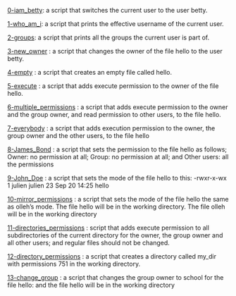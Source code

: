 [0-iam_betty](0-iam_betty): a script that switches the current user to the user betty.

[1-who_am_i](1-who_am_i): a script that prints the effective username of the current user.

[2-groups](2-groups): a script that prints all the groups the current user is part of.

[3-new_owner](3-new_owner) : a script that changes the owner of the file hello to the user betty.

[4-empty](4-empty) : a script that creates an empty file called hello.

[5-execute](5-execute) : a script that adds execute permission to the owner of the file hello.

[6-multiple_permissions](6-multiple_permissions) : a script that adds execute permission to the owner and the group owner, and read permission to other users, to the file hello.

[7-everybody](7-everybody) : a script that adds execution permission to the owner, the group owner and the other users, to the file hello

[8-James_Bond](8-James_Bond) : a script that sets the permission to the file hello as follows; Owner: no permission at all; Group: no permission at all; and Other users: all the permissions

[9-John_Doe](9-John_Doe) : a script that sets the mode of the file hello to this:  -rwxr-x-wx 1 julien julien 23 Sep 20 14:25 hello

[10-mirror_permissions](10-mirror_permissions) : a script that sets the mode of the file hello the same as olleh’s mode. The file hello will be in the working directory. The file olleh will be in the working directory

[11-directories_permissions](11-directories_permissions) :  script that adds execute permission to all subdirectories of the current directory for the owner, the group owner and all other users; and regular files should not be changed.

[12-directory_permissions](12-directory_permissions) : a script that creates a directory called my_dir with permissions 751 in the working directory.

[13-change_group](13-change_group) : a script that changes the group owner to school for the file hello: and the file hello will be in the working directory
